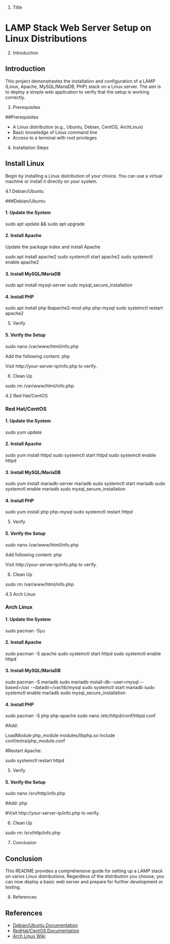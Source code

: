 1. Title

# LAMP Stack Web Server Setup on Linux Distributions

2. Introduction

## Introduction
This project demonstrastes the installation and configuration of a LAMP (Linux, Apache, MySQL/MariaDB, PHP) stack on a Linux server. The aim is to deploy a simple web application to verify that the setup is working correctly.

3. Prerequisites
   
##Prerequisites
- A Linux distribution (e.g., Ubuntu, Debian, CentOS, ArchLinux)
- Basic knowledge of Linux command line
- Access to a terminal with root privileges

4. Installation Steps
   
## Install Linux
Begin by installing a Linux distribution of your choice. You can use a virtual machine or install it directly on your system.

4.1 Debian/Ubuntu

###Debian/Ubuntu

#### 1. Update the System

sudo apt update && sudo apt upgrade

#### 2. Install Apache
Update the package index and install Apache

sudo apt install apache2 sudo systemctl start apache2 sudo systemctl enable apache2

#### 3. Install MySQL/MariaDB

sudo apt install mysql-server sudo mysql_secure_installation

#### 4. Install PHP

sudo apt install php lbapache2-mod-php php-mysql sudo systemctl restart apache2

5. Verify
   
#### 5. Verify the Setup

sudo nano /var/www/html/info.php

Add the following content:
php
<?php
phpinfo();
?>

Visit http://your-server-ip/info.php to verify.

6. Clean Up

sudo rm /var/www/html/info.php

4.2 Red Hat/CentOS

### Red Hat/CentOS

#### 1. Update the System

sudo yum update

#### 2. Install Apache

sudo yum install httpd sudo systemctl start httpd sudo systemctl enable httpd

#### 3. Install MySQL/MariaDB

sudo yum install mariadb-server mariadb sudo systemctl start mariadb sudo systemctl enable mariadb sudo mysql_secure_installation

#### 4. Install PHP

sudo yum install php php-mysql sudo systemctl restart httpd

5. Verify

#### 5. Verify the Setup

sudo nano /var/www/html/info.php

Add following content:
php
<?php
phpinfo();
?>

Visit http://your-server-ip/info.php to verify.

6. Clean Up

sudo rm /var/www/html/info.php

4.3 Arch Linux

### Arch Linux

#### 1. Update the System

sudo pacman -Syu

#### 2. Install Apache

sudo pacman -S apache sudo systemctl start httpd sudo systemctl enable httpd

#### 3. Install MySQL/MariaDB

sudo pacman -S mariadb sudo mariadb-install-db--user=mysql --based=/usr --datadir=/var/lib/mysql sudo systemctl start mariadb sudo systemctl enable mariadb sudo mysql_secure_installation 

#### 4. Install PHP

sudo pacman -S php php-apache sudo nano /etc/httpd/conf/httpd.conf

#Add:

LoadModule php_module modules/libphp.so Include conf/extra/php_module.conf

#Restart Apache:

sudo systemctl restart httpd

5. Verify

#### 5. Verify the Setup 

sudo nano /srv/http/info.php

#Add:
php
<?php
phpinfo();
?>

#Visit http://your-server-ip/info.php to verify.

6. Clean Up

sudo rm /srv/http/info.php

7. Conclusion

## Conclusion
This README provides a comprehensive guide for setting up a LAMP stack on varios Linux distributions. Regardless of the distribution you choose, you can now deploy a basic web server and prepare for further development or testing.

8. References
## References
- [Debian/Ubuntu Documentation](https://wiki.debian.org/LAMP)
- [RedHat/CentOS Documentation](https://access.redhat.com/documentation/en-us/red_hat_enterprise_linux/)
- [Arch Linux Wiki](https://wiki.archlinux.org/)
